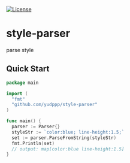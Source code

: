 [![License](http://img.shields.io/:license-mit-brightgreen.svg?style=flat-square)](http://yudppp.mit-license.org)

# style-parser

parse style


## Quick Start

```go
package main

import (
  "fmt"
  "github.com/yudppp/style-parser"
)

func main() {
  parser := Parser{}
  styleStr := `color:blue; line-height:1.5;`
  set := parser.ParseFromString(styleStr)
  fmt.Println(set)
  // output: map[color:blue line-height:1.5]
}
```
